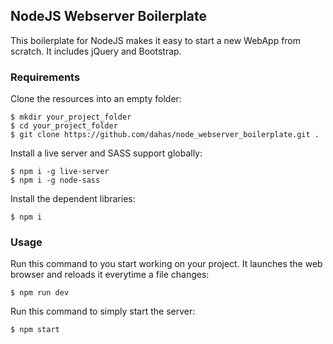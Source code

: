 ## NodeJS Webserver Boilerplate

This boilerplate for NodeJS makes it easy to start a new WebApp from scratch. It includes jQuery and Bootstrap.

### Requirements

Clone the resources into an empty folder:
```
$ mkdir your_project_folder
$ cd your_project_folder
$ git clone https://github.com/dahas/node_webserver_boilerplate.git .
```

Install a live server and SASS support globally:

```
$ npm i -g live-server
$ npm i -g node-sass
```

Install the dependent libraries:
```
$ npm i
```

### Usage

Run this command to you start working on your project. It launches the web browser and reloads it everytime a file changes:

```
$ npm run dev
```

Run this command to simply start the server:

```
$ npm start
```